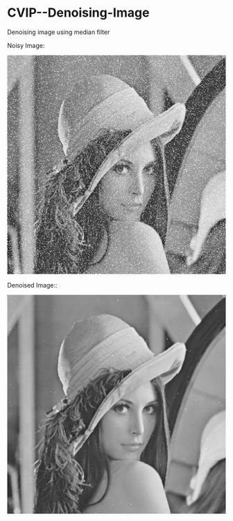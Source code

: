 # CVIP--Denoising-Image
Denoising image using median filter


Noisy Image:

![Original Picture](lenna-noise.png)

Denoised Image::

![Original Picture](lenna-denoise.png)


